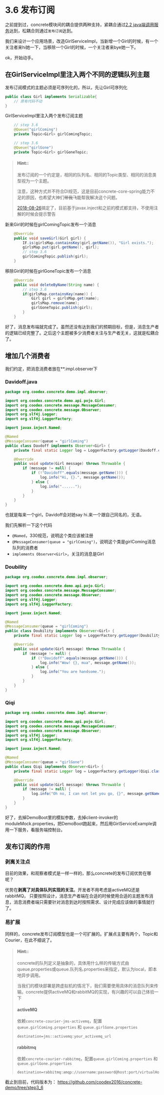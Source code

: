 # 3.6 发布订阅

之前提到过，concrete模块间的耦合提供两种支持，紧耦合通过[2.2 java端调用服务](step2_2.md)达到，松耦合则通过`发布订阅`达到。

我们来设计一个应用场景，改造GirlServiceImpl，当新增一个Girl的时候，有一个关注者来hi她一下，当移除一个Girl的时候，一个关注者来bye她一下。

ok，开始动手。

## 在GirlServiceImpl里注入两个不同的逻辑队列主题

发布订阅模式的主题必须是可序列化的，所以，先让Girl可序列化
```java
public class Girl implements Serializable{
    // 原有代码不动
}
```

GirlServiceImpl里注入两个发布订阅主题
```java
    // step 3.6
    @Queue("girlComing")
    private Topic<Girl> girlComingTopic;

    // step 3.6
    @Queue("girlGone")
    private Topic<Girl> girlGoneTopic;
```

> #### Hint::
>
> 发布订阅的一个约定是，相同的队列名、相同的Topic类型、相同的消息类型视为一个主题。
>
> 注意，这种方式并不符合DI规范，这是目前concrete-core-spring能力不足的原因，也希望大神们~~带我飞~~能帮我解决这个问题。
>
> [2018-08-26](../README.md#2018-08-26)搞定了，目前基于javax.inject和之前的模式都支持，不使用注解的时候会提示警告

新来Girl的时候在girlComingTopic发布一个消息
```java
    @Override
    public void saveGirl(Girl girl) {
        IF.is(girlsMap.containsKey(girl.getName()), "Girl exists.");
        girlsMap.put(girl.getName(), girl);
        // step 3.6
        girlComingTopic.publish(girl);
    }
```

移除Girl的时候在girlGoneTopic发布一个消息
```java
    @Override
    public void deleteByName(String name) {
        // step 3.6
        if(girlsMap.containsKey(name)) {
            Girl girl = girlsMap.get(name);
            girlsMap.remove(name);
            girlGoneTopic.publish(girl);
        }
    }
```

好了，消息发布端就完成了。虽然还没有达到我们的预期目标，但是，消息生产者的逻辑已经完整了。之后这个主题被多少消费者关注与生产者无关，这就是松耦合了。

## 增加几个消费者

我们约定，把消息消费者放在**.impl.observer下

### Davidoff.java

```java
package org.coodex.concrete.demo.impl.observer;

import org.coodex.concrete.demo.api.pojo.Girl;
import org.coodex.concrete.message.MessageConsumer;
import org.coodex.concrete.message.Observer;
import org.slf4j.Logger;
import org.slf4j.LoggerFactory;

import javax.inject.Named;

@Named
@MessageConsumer(queue = "girlComing")
public class Davdoff implements Observer<Girl> {
    private final static Logger log = LoggerFactory.getLogger(Davdoff.class);

    @Override
    public void update(Girl message) throws Throwable {
        if (message != null) {
            if (!"Davidoff".equals(message.getName())) {
                log.info("Hi, {}.", message.getName());
            } else {
                log.info("......");
            }
        }
    }
}
```

也就是每来一个girl，Davidoff会对她say hi.来一个跟自己同名的，无语。

我们先解析一下这个代码
- `@Named`，330规范，说明这个类应该被注册
- `@MessageConsumer(queue = "girlComing")`，说明这个类是girlComing消息队列的消费者
- `implements Observer<Girl>`，关注的消息是Girl

### Doubility

```java
package org.coodex.concrete.demo.impl.observer;

import org.coodex.concrete.demo.api.pojo.Girl;
import org.coodex.concrete.message.MessageConsumer;
import org.coodex.concrete.message.Observer;
import org.slf4j.Logger;
import org.slf4j.LoggerFactory;

import javax.inject.Named;

@Named
@MessageConsumer(queue = "girlComing")
public class Doubility implements Observer<Girl> {
    private final static Logger log = LoggerFactory.getLogger(Doubility.class);

    @Override
    public void update(Girl message) throws Throwable {
        if (message != null) {
            if (!"Davidoff".equals(message.getName())) {
                log.info("Wow! {}, mua", message.getName());
            } else {
                log.info("You are handsome.");
            }
        }
    }
}
```

### Qiqi

```java
package org.coodex.concrete.demo.impl.observer;

import org.coodex.concrete.demo.api.pojo.Girl;
import org.coodex.concrete.message.MessageConsumer;
import org.coodex.concrete.message.Observer;
import org.slf4j.Logger;
import org.slf4j.LoggerFactory;

import javax.inject.Named;

@Named
@MessageConsumer(queue = "girlGone")
public class Qiqi implements Observer<Girl> {
    private final static Logger log = LoggerFactory.getLogger(Qiqi.class);

    @Override
    public void update(Girl message) throws Throwable {
        if (message != null) {
            log.info("Oh no, I can not let you go, {}", message.getName());
        }
    }
}
```

好了，去掉DemoBoot里的模拟参数，去掉client-invoker的moduleMock.properties，把DemoBoot跑起来，然后用GirlServiceExample调用一下服务，看服务端控制台。

## 发布订阅的作用

### 剥离关注点

目前的效果，和观察者模式是一样一样的，那么concrete的发布订阅优势在哪呢？

优势在**剥离了对具体队列实现的关注**。开发者不用考虑是activeMQ还是rabbitMQ，
只要按照设计，消息生产者端在合适的时候使用合适的主题发布消息，消息消费者端只需要针对消息到达时按照需求、设计完成应该做的事情就行了。

### 易扩展

同样的，concrete发布订阅模型也是一个可扩展的。扩展点主要有两个，Topic和Courier，在此不细说了。


> #### Hint::
>
> concrete的队列定义是抽象的，具体用什么样的传输方式由queue.properties或queue.队列名.properties来指定，默认为local，即本地异步调用。
>
> 当我们的模块部署是跨虚拟机的情况下，我们需要使用具体的消息队列来传输。concrete提供activeMQ和rabbitMQ的实现，有兴趣的可以自己体验一下
> 
> #### activeMQ
>
> 依赖`concrete-courier-jms-activemq`，配置`queue.girlComing.properties` 和 `queue.girlGone.properties`
> ```properties
> destination=jms::activemq:your_activemq_url
> ```
>
> #### rabbitmq
>
> 依赖`concrete-courier-rabbitmq`，配置`queue.girlComing.properties` 和 `queue.girlGone.properties`
> ```properties
> destination=rabbitmq:amqp://username:password@host:port/virtualHost
> ```

截止到目前，代码版本为： https://github.com/coodex2016/concrete-demo/tree/step3_6